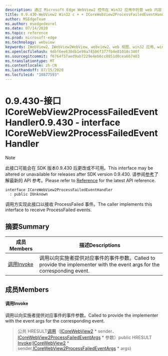 ```yaml
---
description: 通过 Microsoft Edge WebView2 控件在 Win32 应用中托管 web 内容
title: 0.9.430-WebView2 Win32 c + + ICoreWebView2ProcessFailedEventHandler
author: MSEdgeTeam
ms.author: msedgedevrel
ms.date: 07/14/2020
ms.topic: reference
ms.prod: microsoft-edge
ms.technology: webview
keywords: IWebView2、IWebView2WebView、webview2、web 视图、win32 应用、win32、edge、ICoreWebView2、ICoreWebView2Host、浏览器控件、边缘 html
ms.openlocfilehash: 9dbf6ee630db1e99a74506f377fb4e01018c340f
ms.sourcegitcommit: f6764f57aed9ab7229e4eb6cc8851d0cea667403
ms.translationtype: MT
ms.contentlocale: zh-CN
ms.lasthandoff: 07/15/2020
ms.locfileid: "10877593"
---
```

# <span data-ttu-id="0a781-104">0.9.430-接口 ICoreWebView2ProcessFailedEventHandler</span><span class="sxs-lookup"><span data-stu-id="0a781-104">0.9.430 - interface ICoreWebView2ProcessFailedEventHandler</span></span> 

> [!NOTE]
> <span data-ttu-id="0a781-105">此接口可能会在 SDK 版本0.9.430 后更改或不可用。</span><span class="sxs-lookup"><span data-stu-id="0a781-105">This interface may be altered or unavailable for releases after SDK version 0.9.430.</span></span> <span data-ttu-id="0a781-106">请参阅[参考](../../../webview2-api-reference.md)了解最新的 API 参考。</span><span class="sxs-lookup"><span data-stu-id="0a781-106">Please refer to [Reference](../../../webview2-api-reference.md) for the latest API reference.</span></span>

```
interface ICoreWebView2ProcessFailedEventHandler
  : public IUnknown
```

<span data-ttu-id="0a781-107">调用方实现此接口以接收 ProcessFailed 事件。</span><span class="sxs-lookup"><span data-stu-id="0a781-107">The caller implements this interface to receive ProcessFailed events.</span></span>

## <span data-ttu-id="0a781-108">摘要</span><span class="sxs-lookup"><span data-stu-id="0a781-108">Summary</span></span>

 <span data-ttu-id="0a781-109">成员</span><span class="sxs-lookup"><span data-stu-id="0a781-109">Members</span></span>                        | <span data-ttu-id="0a781-110">描述</span><span class="sxs-lookup"><span data-stu-id="0a781-110">Descriptions</span></span>
--------------------------------|---------------------------------------------
[<span data-ttu-id="0a781-111">调用</span><span class="sxs-lookup"><span data-stu-id="0a781-111">Invoke</span></span>](#invoke) | <span data-ttu-id="0a781-112">调用以向实施者提供对应事件的事件参数。</span><span class="sxs-lookup"><span data-stu-id="0a781-112">Called to provide the implementer with the event args for the corresponding event.</span></span>

## <span data-ttu-id="0a781-113">成员</span><span class="sxs-lookup"><span data-stu-id="0a781-113">Members</span></span>

#### <span data-ttu-id="0a781-114">调用</span><span class="sxs-lookup"><span data-stu-id="0a781-114">Invoke</span></span> 

<span data-ttu-id="0a781-115">调用以向实施者提供对应事件的事件参数。</span><span class="sxs-lookup"><span data-stu-id="0a781-115">Called to provide the implementer with the event args for the corresponding event.</span></span>

> <span data-ttu-id="0a781-116">公共 HRESULT[调用](#invoke)（[ICoreWebView2](ICoreWebView2.md) \* sender、[ICoreWebView2ProcessFailedEventArgs](ICoreWebView2ProcessFailedEventArgs.md) \* 参数）</span><span class="sxs-lookup"><span data-stu-id="0a781-116">public HRESULT [Invoke](#invoke)([ICoreWebView2](ICoreWebView2.md) \* sender,[ICoreWebView2ProcessFailedEventArgs](ICoreWebView2ProcessFailedEventArgs.md) \* args)</span></span>

